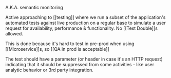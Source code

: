 A.K.A. semantic monitoring

Active approaching to [[testing]] where we run a subset of the application's automated tests against live production on a regular base to simulate a user request for availability, performance & functionality. No [[Test Double]]s allowed.

This is done because it's hard to test in pre-prod when using [[Microservice]]s, so [[QA in prod is acceptable]]

The test should have a parameter (or header in case it's an HTTP request) indicating that it should be suppressed from some activities - like user analytic behavior or 3rd party integration.